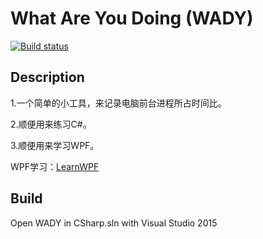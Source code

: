 # What Are You Doing (WADY)
[![Build status](https://ci.appveyor.com/api/projects/status/3y0e1a0pmg75p5ey?svg=true)](https://ci.appveyor.com/project/chanchancl/wady)
## Description

1.一个简单的小工具，来记录电脑前台进程所占时间比。

2.顺便用来练习C#。

3.顺便用来学习WPF。

WPF学习：[LearnWPF]

[LearnWPF]:http://github.com/chanchancl/LearnWPF

## Build

Open WADY in CSharp.sln with Visual Studio 2015
